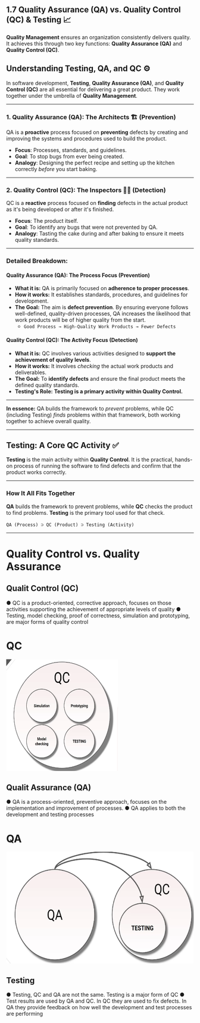 ## 1.7 Quality Assurance (QA) vs. Quality Control (QC) & Testing 📈


**Quality Management** ensures an organization consistently delivers quality. It achieves this through two key functions: **Quality Assurance (QA)** and **Quality Control (QC)**.

## Understanding Testing, QA, and QC ⚙️

In software development, **Testing**, **Quality Assurance (QA)**, and **Quality Control (QC)** are all essential for delivering a great product. They work together under the umbrella of **Quality Management**.

---

### 1. Quality Assurance (QA): The Architects 🏗️ (Prevention)

QA is a **proactive** process focused on **preventing** defects by creating and improving the systems and procedures used to build the product.

* **Focus**: Processes, standards, and guidelines.
* **Goal**: To stop bugs from ever being created.
* **Analogy**: Designing the perfect recipe and setting up the kitchen correctly *before* you start baking.

---

### 2. Quality Control (QC): The Inspectors 🕵️‍♂️ (Detection)

QC is a **reactive** process focused on **finding** defects in the actual product as it's being developed or after it's finished.

* **Focus**: The product itself.
* **Goal**: To identify any bugs that were not prevented by QA.
* **Analogy**: Tasting the cake during and after baking to ensure it meets quality standards.

---


### Detailed Breakdown:

#### Quality Assurance (QA): The Process Focus (Prevention)

* **What it is:** QA is primarily focused on **adherence to proper processes**.
* **How it works:** It establishes standards, procedures, and guidelines for development.
* **The Goal:** The aim is **defect prevention**. By ensuring everyone follows well-defined, quality-driven processes, QA increases the likelihood that work products will be of higher quality from the start.
    * `Good Process → High-Quality Work Products → Fewer Defects`

#### Quality Control (QC): The Activity Focus (Detection)

* **What it is:** QC involves various activities designed to **support the achievement of quality levels**.
* **How it works:** It involves *checking* the actual work products and deliverables.
* **The Goal:** To **identify defects** and ensure the final product meets the defined quality standards.
* **Testing's Role:** **Testing is a primary activity within Quality Control.**

---

**In essence:** QA builds the framework to *prevent* problems, while QC (including Testing) *finds* problems within that framework, both working together to achieve overall quality.

---
## Testing: A Core QC Activity ✅

**Testing** is the main activity within **Quality Control**. It is the practical, hands-on process of running the software to find defects and confirm that the product works correctly.

---

### How It All Fits Together

**QA** builds the framework to prevent problems, while **QC** checks the product to find problems. **Testing** is the primary tool used for that check.

`QA (Process) ⊃ QC (Product) ⊃ Testing (Activity)`

---

# Quality Control vs. Quality Assurance

## Qualit Control (QC)
● QC is a product-oriented, corrective approach, focuses on those
activities supporting the achievement of appropriate levels of
quality
● Testing, model checking, proof of correctness, simulation and
prototyping, are major forms of quality control


# QC
<img src="QC.PNG" alt="My Logo" width="300" height="300">


## Qualit Assurance (QA)
● QA is a process-oriented, preventive approach, focuses on the
implementation and improvement of processes.
● QA applies to both the development and testing processes

# QA 
 <img src="QA.PNG" alt="My Logo" width="600" height="300">

## Testing
● Testing, QC and QA are not the same. Testing is a major form of QC
● Test results are used by QA and QC. In QC they are used to fix
defects. In QA they provide feedback on how well the development
and test processes are performing



[def]: chapters/chapter